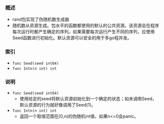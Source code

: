 ### 概述
+ rand包实现了伪随机数生成器
+ 随机数从资源生成。包水平的函数都使用的默认的公共资源。该资源会在程序每次运行时都产生确定的序列。如果需要每次运行产生不同的序列，应使用Seed函数进行初始化。默认资源可以安全的用于多go程并发。

### 索引

+ `func Seed(seed int64)`
+ `func Intn(n int) int`

### 说明

+ `func Seed(seed int64)`
    + 使用给定的seed将默认资源初始化到一个确定的状态；如未调用Seed，默认资源的行为就好像调用了Seed(1)。
+ `func Intn(n int) int`
    + 返回一个取值范围在[0,n)的伪随机int值，如果n<=0会panic。